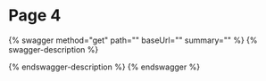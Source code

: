 # Page 4

{% swagger method="get" path="" baseUrl="" summary="" %}
{% swagger-description %}

{% endswagger-description %}
{% endswagger %}
